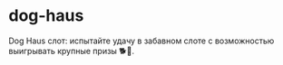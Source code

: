 # dog-haus
Dog Haus слот: испытайте удачу в забавном слоте с возможностью выигрывать крупные призы 🐕🎰.

